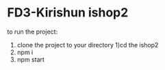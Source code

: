 # FD3-Kirishun ishop2

to run the project:

1) clone the project to your directory
1)cd the ishop2 
3) npm i
4) npm start